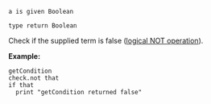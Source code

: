 ```thy
a is given Boolean

type return Boolean
```

Check if the supplied term is false
([logical NOT operation](https://developer.mozilla.org/en-US/docs/Web/JavaScript/Reference/Operators/Logical_NOT)).

**Example:**

```thy
getCondition
check.not that
if that
  print "getCondition returned false"
```
